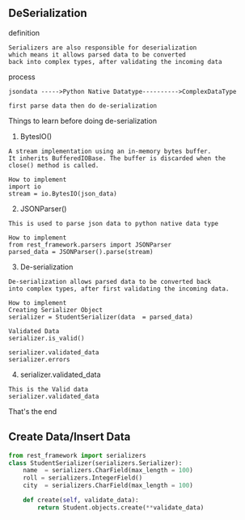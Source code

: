 ## DeSerialization

definition
```text
Serializers are also responsible for deserialization 
which means it allows parsed data to be converted 
back into complex types, after validating the incoming data
```

process
```text
jsondata ----->Python Native Datatype---------->ComplexDataType

first parse data then do de-serialization
```
Things to learn before doing de-serialization

1)  BytesIO()
```text
A stream implementation using an in-memory bytes buffer.
It inherits BufferedIOBase. The buffer is discarded when the 
close() method is called.

How to implement
import io
stream = io.BytesIO(json_data)
```

2) JSONParser()
```text
This is used to parse json data to python native data type

How to implement
from rest_framework.parsers import JSONParser
parsed_data = JSONParser().parse(stream)
```

3) De-serialization
```text
De-serialization allows parsed data to be converted back
into complex types, after first validating the incoming data.

How to implement
Creating Serializer Object
serializer = StudentSerializer(data  = parsed_data)

Validated Data
serializer.is_valid()

serializer.validated_data
serializer.errors
```

4) serializer.validated_data
```text
This is the Valid data
serializer.validated_data
```

That's the end


## Create Data/Insert Data
```python
from rest_framework import serializers
class StudentSerializer(serializers.Serializer):
	name  = serializers.CharField(max_length = 100)
	roll = serializers.IntegerField()
	city  = serializers.CharField(max_length = 100)

	def create(self, validate_data):
		return Student.objects.create(**validate_data)
```
